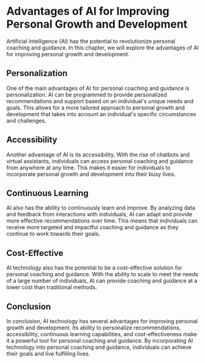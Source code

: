 # Advantages of AI for Improving Personal Growth and Development

Artificial intelligence (AI) has the potential to revolutionize personal coaching and guidance. In this chapter, we will explore the advantages of AI for improving personal growth and development.

Personalization
---------------

One of the main advantages of AI for personal coaching and guidance is personalization. AI can be programmed to provide personalized recommendations and support based on an individual's unique needs and goals. This allows for a more tailored approach to personal growth and development that takes into account an individual's specific circumstances and challenges.

Accessibility
-------------

Another advantage of AI is its accessibility. With the rise of chatbots and virtual assistants, individuals can access personal coaching and guidance from anywhere at any time. This makes it easier for individuals to incorporate personal growth and development into their busy lives.

Continuous Learning
-------------------

AI also has the ability to continuously learn and improve. By analyzing data and feedback from interactions with individuals, AI can adapt and provide more effective recommendations over time. This means that individuals can receive more targeted and impactful coaching and guidance as they continue to work towards their goals.

Cost-Effective
--------------

AI technology also has the potential to be a cost-effective solution for personal coaching and guidance. With the ability to scale to meet the needs of a large number of individuals, AI can provide coaching and guidance at a lower cost than traditional methods.

Conclusion
----------

In conclusion, AI technology has several advantages for improving personal growth and development. Its ability to personalize recommendations, accessibility, continuous learning capabilities, and cost-effectiveness make it a powerful tool for personal coaching and guidance. By incorporating AI technology into personal coaching and guidance, individuals can achieve their goals and live fulfilling lives.

